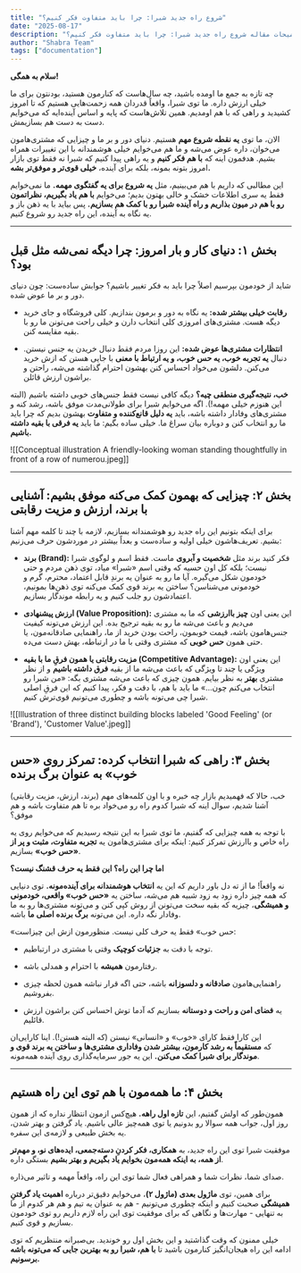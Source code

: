 ```yaml
---
title: "شروع راه جدید شبرا: چرا باید متفاوت فکر کنیم؟"
date: "2025-08-17"
description: "توضیحات مقاله شروع راه جدید شبرا: چرا باید متفاوت فکر کنیم؟"
author: "Shabra Team"
tags: ["documentation"]
---
```


**سلام به همگی!**

چه تازه به جمع ما اومده باشید، چه سال‌هاست که کنارمون هستید، بودنتون برای ما خیلی ارزش داره. ما توی شبرا، واقعاً قدردان همه زحمت‌هایی هستیم که تا امروز کشیدید و راهی که با هم اومدیم. همین تلاش‌هاست که پایه و اساس آینده‌ایه که می‌خوایم دست به دست هم بسازیمش.

الان، ما توی **یه نقطه شروع مهم** هستیم. دنیای دور و بر ما و چیزایی که مشتری‌هامون می‌خوان، داره عوض می‌شه و ما هم می‌خوایم خیلی هوشمندانه با این تغییرات همراه بشیم. هدفمون اینه که **با هم فکر کنیم** و یه راهی پیدا کنیم که شبرا نه فقط توی بازار امروز بتونه بمونه، بلکه برای آینده، **خیلی قوی‌تر و موفق‌تر بشه.**

این مطالبی که داریم با هم می‌بینیم، مثل **یه شروع برای یه گفتگوی مهمه.** ما نمی‌خوایم فقط یه سری اطلاعات خشک و خالی بهتون بدیم؛ می‌خوایم **با هم یاد بگیریم، نظراتمون رو با هم در میون بذاریم و راه آینده شبرا رو با کمک هم بسازیم.** پس بیاید با یه ذهن باز و یه نگاه به آینده، این راه جدید رو شروع کنیم.

---

## **بخش ۱: دنیای کار و بار امروز: چرا دیگه نمی‌شه مثل قبل بود؟**

شاید از خودمون بپرسیم اصلاً چرا باید به فکر تغییر باشیم؟ جوابش ساده‌ست: چون دنیای دور و بر ما عوض شده.

- **رقابت خیلی بیشتر شده:** یه نگاه به دور و برمون بندازیم. کلی فروشگاه و جای خرید دیگه هست. مشتری‌های امروزی کلی انتخاب دارن و خیلی راحت می‌تونن ما رو با بقیه مقایسه کنن.
    
- **انتظارات مشتری‌ها عوض شده:** این روزا مردم فقط دنبال خریدن یه جنس نیستن. دنبال **یه تجربه خوب، یه حس خوب، و یه ارتباط با معنی** با جایی هستن که ازش خرید می‌کنن. دلشون می‌خواد احساس کنن بهشون احترام گذاشته می‌شه، راحتن و براشون ارزش قائلن.
    

**خب، نتیجه‌گیری منطقی چیه؟** دیگه کافی نیست فقط جنس‌های خوبی داشته باشیم (البته این هنوزم خیلی مهمه!). اگه می‌خوایم شبرا برای طولانی‌مدت موفق باشه، رشد کنه و مشتری‌های وفادار داشته باشه، باید **یه دلیل قانع‌کننده و متفاوت** بهشون بدیم که چرا باید ما رو انتخاب کنن و دوباره بیان سراغ ما. خیلی ساده بگیم: ما باید **یه فرقی با بقیه داشته باشیم.**

![[Conceptual illustration A friendly-looking woman standing thoughtfully in front of a row of numerou.jpeg]]

---

## **بخش ۲: چیزایی که بهمون کمک می‌کنه موفق بشیم: آشنایی با برند، ارزش و مزیت رقابتی**

برای اینکه بتونیم این راه جدید رو هوشمندانه بسازیم، لازمه با چند تا کلمه مهم آشنا بشیم. تعریف‌هاشون خیلی اولیه و ساده‌ست و بعداً بیشتر در موردشون حرف می‌زنیم:

- **برند (Brand):** فکر کنید برند مثل **شخصیت و آبروی** ماست. فقط اسم و لوگوی شبرا نیست؛ بلکه کل اون حسیه که وقتی اسم «شبرا» میاد، توی ذهن مردم و حتی خودمون شکل می‌گیره. آیا ما رو به عنوان یه برندِ قابل اعتماد، محترم، گرم و خودمونی می‌شناسن؟ ساختن یه برند قوی کمک می‌کنه توی ذهن‌ها بمونیم، اعتمادشون رو جلب کنیم و یه رابطه موندگار بسازیم.
    
- **ارزش پیشنهادی (Value Proposition):** این یعنی اون **چیز باارزشی** که ما به مشتری می‌دیم و باعث می‌شه ما رو به بقیه ترجیح بده. این ارزش می‌تونه کیفیت جنس‌هامون باشه، قیمت خوبمون، راحت بودن خرید از ما، راهنمایی صادقانه‌مون، یا حتی همون **حس خوبی** که مشتری وقتی با ما در ارتباطه، بهش دست می‌ده.
    
- **مزیت رقابتی یا همون فرقِ ما با بقیه (Competitive Advantage):** این یعنی اون ویژگی یا چند تا ویژگی که باعث می‌شه ما از بقیه **فرق داشته باشیم** و از نظر مشتری **بهتر** به نظر بیایم. همون چیزی که باعث می‌شه مشتری بگه: «من شبرا رو انتخاب می‌کنم چون...» ما باید با هم، با دقت و فکر، پیدا کنیم که این فرقِ اصلی شبرا چی می‌تونه باشه و چطوری می‌تونیم قوی‌ترش کنیم.
    
![[Illustration of three distinct building blocks labeled 'Good Feeling' (or 'Brand'), 'Customer Value'.jpeg]]

---

## **بخش ۳: راهی که شبرا انتخاب کرده: تمرکز روی «حس خوب» به عنوان برگ برنده**

خب، حالا که فهمیدیم بازار چه خبره و با اون کلمه‌های مهم (برند، ارزش، مزیت رقابتی) آشنا شدیم، سوال اینه که شبرا کدوم راه رو می‌خواد بره تا هم متفاوت باشه و هم موفق؟

با توجه به همه چیزایی که گفتیم، ما توی شبرا به این نتیجه رسیدیم که می‌خوایم روی یه راه خاص و باارزش تمرکز کنیم: اینکه برای مشتری‌هامون یه **تجربه متفاوت، مثبت و پر از «حس خوب»** بسازیم.

**اما چرا این راه؟ این فقط یه حرف قشنگ نیست؟**

نه واقعاً! ما از ته دل باور داریم که این یه **انتخاب هوشمندانه برای آینده‌مونه.** توی دنیایی که همه چیز داره زود به زود شبیه هم می‌شه، ساختن یه **«حس خوب» واقعی، خودمونی و همیشگی**، چیزیه که بقیه سخت می‌تونن از روش کپی کنن و می‌تونه مشتری‌ها رو به ما وفادار نگه داره. این می‌تونه **برگ برنده اصلی ما** باشه.

«حس خوب» فقط یه حرف کلی نیست. منظورمون ازش این چیزاست:

- توجه با دقت به **جزئیات کوچیک** وقتی با مشتری در ارتباطیم.
    
- رفتارمون **همیشه** با احترام و همدلی باشه.
    
- راهنمایی‌هامون **صادقانه و دلسوزانه** باشه، حتی اگه قرار نباشه همون لحظه چیزی بفروشیم.
    
- یه **فضای امن و راحت و دوستانه** بسازیم که آدما توش احساس کنن براشون ارزش قائلیم.
    

این کارا فقط کارای «خوب» و «انسانی» نیستن (که البته هستن!). اینا کارایی‌ان که **مستقیماً به رشد کارمون، بیشتر شدن وفاداری مشتری‌ها و ساختن یه برند قوی و موندگار برای شبرا کمک می‌کنن.** این یه جور سرمایه‌گذاری روی آینده همه‌مونه.

---

## **بخش ۴: ما همه‌مون با هم توی این راه هستیم**

همون‌طور که اولش گفتیم، این **تازه اول راهه.** هیچ‌کس ازمون انتظار نداره که از همون روز اول، جواب همه سوالا رو بدونیم یا توی همه‌چیز عالی باشیم. یاد گرفتن و بهتر شدن، یه بخش طبیعی و لازمه‌ی این سفره.

موفقیت شبرا توی این راه جدید، به **همکاری، فکر کردنِ دسته‌جمعی، ایده‌های نو، و مهم‌تر از همه، به اینکه همه‌مون بخوایم یاد بگیریم و بهتر بشیم** بستگی داره.

صدای شما، نظرات شما و همراهی فعال شما توی این راه، واقعاً مهمه و تاثیر می‌ذاره.

برای همین، توی **ماژول بعدی (ماژول ۲)**، می‌خوایم دقیق‌تر درباره **اهمیت یاد گرفتنِ همیشگی** صحبت کنیم و اینکه چطوری می‌تونیم - هم به عنوان یه تیم و هم هر کدوم از ما به تنهایی - مهارت‌ها و نگاهی که برای موفقیت توی این راه لازم داریم رو توی خودمون بسازیم و قوی کنیم.

خیلی ممنون که وقت گذاشتید و این بخش اول رو خوندید. بی‌صبرانه منتظریم که توی ادامه این راه هیجان‌انگیز کنارمون باشید تا **با هم، شبرا رو به بهترین جایی که می‌تونه باشه برسونیم.**